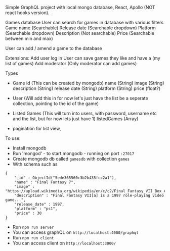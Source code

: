 Simple GraphQL project with local mongo database, React, Apollo (NOT react hooks version).

Games database
User can search for games in database with various filters
Game name (Searchable)
Release date (Searchable dropdown)
Platform (Searchable dropdown)
Description (Not searchable)
Price (Searchable between min and max)

User can add / amend a game to the database


Extensions:
Add user log in
User can save games they like and have a (my list of games)
Add moderator (Only moderator can add games)


Types
- Game
id (This can be created by mongodb)
name (String)
image (String)
description (String)
release date (String)
platform (String)
price (float?)


- User (Will add this in for now let's just have the list be a seperate collection, pointing to the id of the game)


- Listed Games (This will turn into users, with password, username etc and the list, but for now lets just have 1)
listedGames (Array)

- pagination for list view,

To use:
- Install mongodb
- Run 'mongod' - to start mongodb - running on port `:27017`
- Create mongodb db called `gamesdb` with collection `games`
- With schema such as
```
{
    "_id" : ObjectId("5ede365560c3b2b435fcc2a1"),
    "name" : "Final Fantasy 7",
    "image" : "https://upload.wikimedia.org/wikipedia/en/c/c2/Final_Fantasy_VII_Box_Art.jpg",
    "description" : "Final Fantasy VII[a] is a 1997 role-playing video game...",
    "release_date" : 1997,
    "platform" : "ps1",
    "price" : 30
}
```
- Run `npm run server`
- You can access graphQL on `http://localhost:4000/graphql`
- Run `npm run client`
- You can access client on `http://localhost:3000/`
